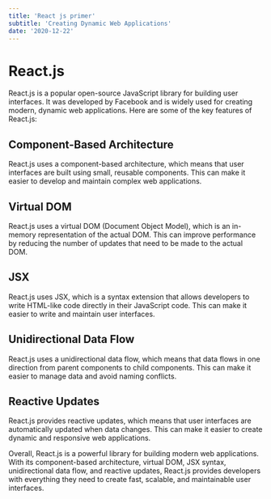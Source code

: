 ```yaml
---
title: 'React js primer'
subtitle: 'Creating Dynamic Web Applications'
date: '2020-12-22'
---
```


# React.js

React.js is a popular open-source JavaScript library for building user interfaces. It was developed by Facebook and is widely used for creating modern, dynamic web applications. Here are some of the key features of React.js:

## Component-Based Architecture

React.js uses a component-based architecture, which means that user interfaces are built using small, reusable components. This can make it easier to develop and maintain complex web applications.

## Virtual DOM

React.js uses a virtual DOM (Document Object Model), which is an in-memory representation of the actual DOM. This can improve performance by reducing the number of updates that need to be made to the actual DOM.

## JSX

React.js uses JSX, which is a syntax extension that allows developers to write HTML-like code directly in their JavaScript code. This can make it easier to write and maintain user interfaces.

## Unidirectional Data Flow

React.js uses a unidirectional data flow, which means that data flows in one direction from parent components to child components. This can make it easier to manage data and avoid naming conflicts.

## Reactive Updates

React.js provides reactive updates, which means that user interfaces are automatically updated when data changes. This can make it easier to create dynamic and responsive web applications.

Overall, React.js is a powerful library for building modern web applications. With its component-based architecture, virtual DOM, JSX syntax, unidirectional data flow, and reactive updates, React.js provides developers with everything they need to create fast, scalable, and maintainable user interfaces.
